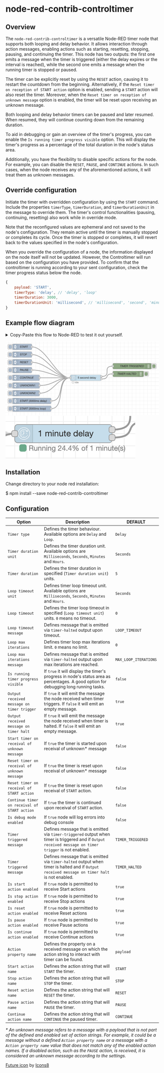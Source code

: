# node-red-contrib-controltimer

## Overview

The `node-red-contrib-controltimer` is a versatile Node-RED timer node that supports both looping and delay behavior. It allows interaction through action messages, enabling actions such as starting, resetting, stopping, pausing, and continuing the timer. This node has two outputs: the first one emits a message when the timer is triggered (either the delay expires or the interval is reached), while the second one emits a message when the running timer is stopped or paused.

The timer can be explicitly reset by using the `RESET` action, causing it to restart the countdown from the beginning. Alternatively, if the `Reset timer on reception of START action` option is enabled, sending a `START` action will also reset the timer. Moreover, when the `Reset timer on reception of unknown message` option is enabled, the timer will be reset upon receiving an unknown message.

Both looping and delay behavior timers can be paused and later resumed. When resumed, they will continue counting down from the remaining duration.

To aid in debugging or gain an overview of the timer's progress, you can enable the `Is running timer progress visible` option. This will display the timer's progress as a percentage of the total duration in the node's status area.

Additionally, you have the flexibility to disable specific actions for the node. For example, you can disable the `RESET`, `PAUSE`, and `CONTINUE` actions. In such cases, when the node receives any of the aforementioned actions, it will treat them as unknown messages.


## Override configuration

Initiate the timer with overridden configuration by using the `START` command. Include the properties `timerType`, `timerDuration`, and `timerDurationUnit` in the message to override them. The timer's control functionalities (pausing, continuing, resetting) also work while in override mode.

Note that the reconfigured values are ephemeral and not saved to the node's configuration. They remain active until the timer is manually stopped or completes its cycle. Once the timer is stopped or completes, it will revert back to the values specified in the node's configuration.

When you override the configuration of a node, the information displayed on the node itself will not be updated. However, the Controltimer will run based on the configuration you have provided. To confirm that the controltimer is running according to your sent configuration, check the timer progress status below the node.


```javascript  
{  
    payload: 'START',  
    timerType: 'delay', // 'delay', 'loop'  
    timerDuration: 3000,  
    timerDurationUnit: 'millisecond', // 'millisecond', 'second', 'minute', 'hour'  
}  
```  

## Example flow diagram

<details>  
  <summary>Copy-Paste this flow to Node-RED to test it out yourself.</summary>  

```json  
[
    {
        "id": "afd749500f2d393d",
        "type": "tab",
        "label": "ControlTimer Example",
        "disabled": false,
        "info": ""
    },
    {
        "id": "79276f6f06e96f24",
        "type": "inject",
        "z": "afd749500f2d393d",
        "name": "",
        "props": [
            {
                "p": "payload"
            }
        ],
        "repeat": "",
        "crontab": "",
        "once": false,
        "onceDelay": 0.1,
        "topic": "",
        "payload": "START",
        "payloadType": "str",
        "x": 110,
        "y": 40,
        "wires": [
            [
                "44e6d3eefa84eb4d"
            ]
        ]
    },
    {
        "id": "1ae1e3ee2f5250a6",
        "type": "debug",
        "z": "afd749500f2d393d",
        "name": "TIMER TRIGGERED",
        "active": true,
        "tosidebar": true,
        "console": false,
        "tostatus": false,
        "complete": "true",
        "targetType": "full",
        "statusVal": "",
        "statusType": "auto",
        "x": 680,
        "y": 140,
        "wires": []
    },
    {
        "id": "9711419041494ee9",
        "type": "inject",
        "z": "afd749500f2d393d",
        "name": "",
        "props": [
            {
                "p": "payload"
            }
        ],
        "repeat": "",
        "crontab": "",
        "once": false,
        "onceDelay": 0.1,
        "topic": "",
        "payload": "STOP",
        "payloadType": "str",
        "x": 110,
        "y": 80,
        "wires": [
            [
                "44e6d3eefa84eb4d"
            ]
        ]
    },
    {
        "id": "2db5a47c85a55778",
        "type": "inject",
        "z": "afd749500f2d393d",
        "name": "",
        "props": [
            {
                "p": "payload"
            }
        ],
        "repeat": "",
        "crontab": "",
        "once": false,
        "onceDelay": 0.1,
        "topic": "",
        "payload": "RESET",
        "payloadType": "str",
        "x": 110,
        "y": 120,
        "wires": [
            [
                "44e6d3eefa84eb4d"
            ]
        ]
    },
    {
        "id": "52882ab466bde0a2",
        "type": "inject",
        "z": "afd749500f2d393d",
        "name": "",
        "props": [
            {
                "p": "payload"
            }
        ],
        "repeat": "",
        "crontab": "",
        "once": false,
        "onceDelay": 0.1,
        "topic": "",
        "payload": "PAUSE",
        "payloadType": "str",
        "x": 110,
        "y": 160,
        "wires": [
            [
                "44e6d3eefa84eb4d"
            ]
        ]
    },
    {
        "id": "5acb4a13897dfe33",
        "type": "inject",
        "z": "afd749500f2d393d",
        "name": "CONTINUE",
        "props": [
            {
                "p": "payload"
            }
        ],
        "repeat": "",
        "crontab": "",
        "once": false,
        "onceDelay": 0.1,
        "topic": "",
        "payload": "CONTINUE",
        "payloadType": "str",
        "x": 130,
        "y": 200,
        "wires": [
            [
                "44e6d3eefa84eb4d"
            ]
        ]
    },
    {
        "id": "5c9aea117d0cb988",
        "type": "debug",
        "z": "afd749500f2d393d",
        "name": "TIMER HALTED",
        "active": true,
        "tosidebar": true,
        "console": false,
        "tostatus": false,
        "complete": "true",
        "targetType": "full",
        "statusVal": "",
        "statusType": "auto",
        "x": 660,
        "y": 180,
        "wires": []
    },
    {
        "id": "bbd756d4850041fa",
        "type": "inject",
        "z": "afd749500f2d393d",
        "name": "",
        "props": [
            {
                "p": "payload"
            }
        ],
        "repeat": "",
        "crontab": "",
        "once": false,
        "onceDelay": 0.1,
        "topic": "",
        "payload": "UNKNOWN1",
        "payloadType": "str",
        "x": 130,
        "y": 240,
        "wires": [
            [
                "44e6d3eefa84eb4d"
            ]
        ]
    },
    {
        "id": "76203a31872dca18",
        "type": "inject",
        "z": "afd749500f2d393d",
        "name": "UNKNOWN2",
        "props": [
            {
                "p": "unknown",
                "v": "UNKNOWN2",
                "vt": "str"
            }
        ],
        "repeat": "",
        "crontab": "",
        "once": false,
        "onceDelay": 0.1,
        "topic": "",
        "x": 130,
        "y": 280,
        "wires": [
            [
                "44e6d3eefa84eb4d"
            ]
        ]
    },
    {
        "id": "01f89a1a0cfa1eb2",
        "type": "inject",
        "z": "afd749500f2d393d",
        "name": "START (3000ms delay)",
        "props": [
            {
                "p": "payload"
            },
            {
                "p": "timerType",
                "v": "delay",
                "vt": "str"
            },
            {
                "p": "timerDuration",
                "v": "3000",
                "vt": "num"
            },
            {
                "p": "timerDurationUnit",
                "v": "millisecond",
                "vt": "str"
            }
        ],
        "repeat": "",
        "crontab": "",
        "once": false,
        "onceDelay": 0.1,
        "topic": "",
        "payload": "START",
        "payloadType": "str",
        "x": 160,
        "y": 320,
        "wires": [
            [
                "44e6d3eefa84eb4d"
            ]
        ]
    },
    {
        "id": "c96f33f73a45a2a0",
        "type": "inject",
        "z": "afd749500f2d393d",
        "name": "START (3000ms loop)",
        "props": [
            {
                "p": "payload"
            },
            {
                "p": "timerType",
                "v": "loop",
                "vt": "str"
            },
            {
                "p": "timerDuration",
                "v": "3000",
                "vt": "num"
            },
            {
                "p": "timerDurationUnit",
                "v": "millisecond",
                "vt": "str"
            }
        ],
        "repeat": "",
        "crontab": "",
        "once": false,
        "onceDelay": 0.1,
        "topic": "",
        "payload": "START",
        "payloadType": "str",
        "x": 160,
        "y": 360,
        "wires": [
            [
                "44e6d3eefa84eb4d"
            ]
        ]
    },
    {
        "id": "44e6d3eefa84eb4d",
        "type": "controltimer",
        "z": "afd749500f2d393d",
        "name": "",
        "timerType": "delay",
        "timerDurationUnit": "minute",
        "timerDurationType": "num",
        "timerDuration": 1,
        "timerLoopTimeoutUnit": "second",
        "timerLoopTimeoutType": "num",
        "timerLoopTimeout": 0,
        "loopTimeoutMessageType": "str",
        "loopTimeoutMessage": "LOOP_TIMEOUT",
        "timerMaxLoopIterationsType": "num",
        "timerMaxLoopIterations": 0,
        "loopMaxIterationsMessageType": "str",
        "loopMaxIterationsMessage": "MAX_LOOP_ITERATIONS",
        "isRunningTimerProgressVisible": true,
        "outputReceivedMessageOnTimerTrigger": true,
        "outputReceivedMessageOnTimerHalt": false,
        "startTimerOnReceivalOfUnknownMessage": false,
        "resetTimerOnReceivalOfUnknownMessage": false,
        "resetTimerOnReceivalOfStartAction": false,
        "continueTimerOnReceivalOfStartAction": false,
        "isDebugModeEnabled": false,
        "timerTriggeredMessageType": "str",
        "timerTriggeredMessage": "TIMER_TRIGGERED",
        "timerHaltedMessageType": "str",
        "timerHaltedMessage": "TIMER_HALTED",
        "isStartActionEnabled": true,
        "isStopActionEnabled": true,
        "isResetActionEnabled": true,
        "isPauseActionEnabled": true,
        "isContinueActionEnabled": true,
        "actionPropertyNameType": "str",
        "actionPropertyName": "payload",
        "startActionNameType": "str",
        "startActionName": "START",
        "stopActionNameType": "str",
        "stopActionName": "STOP",
        "resetActionNameType": "str",
        "resetActionName": "RESET",
        "pauseActionNameType": "str",
        "pauseActionName": "PAUSE",
        "continueActionNameType": "str",
        "continueActionName": "CONTINUE",
        "x": 440,
        "y": 200,
        "wires": [
            [
                "1ae1e3ee2f5250a6"
            ],
            [
                "5c9aea117d0cb988"
            ]
        ]
    }
]
```  

</details>  

![controltimer example flow](img/example-flow.png?raw=true)  
![controltimer example progress](img/example-progress.png?raw=true)

## Installation

Change directory to your node red installation:

$ npm install --save node-red-contrib-controltimer
## Configuration

| Option                                            | Description                                                                                                                                            | DEFAULT               |  
| ------------------------------------------------- | ------------------------------------------------------------------------------------------------------------------------------------------------------ | --------------------- |  
| `Timer type` | Defines the timer behaviour. Available options are `Delay` and `Loop`.                                                                                 | `Delay` |  
| `Timer duration unit` | Defines the timer duration unit. Available options are `Milliseconds`, `Seconds`, `Minutes` and `Hours`.                                               | `Seconds` |  
| `Timer duration` | Defines the timer duration in specified (`Timer duration unit`) units.                                                                                 | `5` |  
| `Loop timeout unit` | Defines timer loop timeout unit. Available options are `Milliseconds`, `Seconds`, `Minutes` and `Hours`.                                               | `Seconds` |  
| `Loop timeout` | Defines the timer loop timeout in specified (`Loop timeout unit`) units. `0` means no timeout.                                                         | `0` |  
| `Loop timeout message` | Defines message that is emitted via `timer-halted` output upon timeout.                                                                                | `LOOP_TIMEOUT` |  
| `Loop max iterations` | Defines timer loop max iterations limit. `0` means no limit.                                                                                           | `0` |  
| `Loop max iterations message` | Defines message that is emitted via `timer-halted` output upon max iterations are reached.                                                             | `MAX_LOOP_ITERATIONS` |  
| `Is running timer progress visible` | If `true` it will display the timer's progress in node's status area as percentages. A good option for debugging long running tasks.                   | `false` |  
| `Output received message on timer trigger` | If `true` it will emit the message the node received when timer triggers. If `false` it will emit an empty message.                                    | `true` |  
| `Output received message on timer halt` | If `true` it will emit the message the node received when timer is halted. If `false` it will emit an empty message.                                   | `true` |  
| `Start timer on receival of unknown message` | If `true` the timer is started upon receival of unknown\* message                                                                                 | `false` |  
| `Reset timer on receival of unknown message` | If `true` the timer is reset upon receival of unknown\* message                                                                                 | `false` |  
| `Reset timer on receival of START action` | If `true` the timer is reset upon receival of `START` action.                                                                                   | `false` |  
| `Continue timer on receival of START action` | If `true` the timer is continued upon receival of `START` action.                                                                                 | `false` | 
| `Is debug mode enabled` | If `true` node will log errors into debug console                                                                                                      | `false` |  
| `Timer triggered message` | Defines message that is emitted via `timer-triggered` output when timer is triggered and if `Output received message on timer trigger` is not enabled. | `TIMER_TRIGGERED` |  
| `Timer triggered message` | Defines message that is emitted via `timer-halted` output when timer is halted and if `Output received message on timer halt` is not enabled.          | `TIMER_HALTED` |  
| `Is start action enabled` | If `true` node is permitted to receive Start actions                                                                                                   | `true` |  
| `Is stop action enabled` | If `true` node is permitted to receive Stop actions                                                                                                    | `true` |  
| `Is reset action enabled` | If `true` node is permitted to receive Reset actions                                                                                                   | `true` |  
| `Is pause action enabled` | If `true` node is permitted to receive Pause actions                                                                                                   | `true` |  
| `Is continue action enabled` | If `true` node is permitted to receive Continue actions                                                                                                | `true` |  
| `Action property name` | Defines the property on a received message on which the action string to interact with timer can be found.                                             | `payload` |  
| `Start action name` | Defines the action string that will `START` the timer.                                                                                                   | `START` |  
| `Stop action name` | Defines the action string that will `STOP` the timer.                                                                                                    | `STOP` |  
| `Reset action name` | Defines the action string that will `RESET` the timer.                                                                                                   | `RESET` |  
| `Pause action name` | Defines the action string that will `PAUSE` the timer.                                                                                                   | `PAUSE` |  
| `Continue action name` | Defines the action string that will `CONTINUE` the paused timer.                                                                                         | `CONTINUE` |  

*\* An unknown message refers to a message with a payload that is not part of the defined and enabled set of action strings. For example, it could be a message without a defined `Action property name` or a message with a `Action property name` value that does not match any of the enabled action names. If a disabled action, such as the `PAUSE` action, is received, it is considered an unknown message according to the settings.*

<a target="_blank" href="https://icons8.com/icons/set/future">Future icon</a> by <a target="_blank" href="https://icons8.com">Icons8</a>
